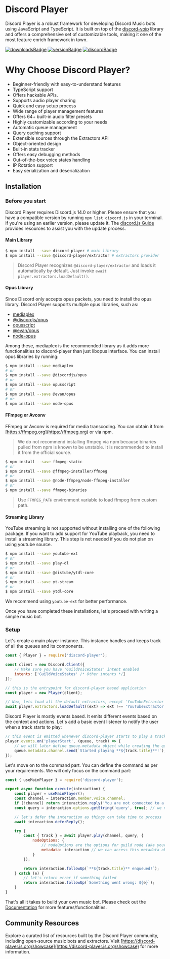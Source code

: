 # Discord Player

Discord Player is a robust framework for developing Discord Music bots using JavaScript and TypeScript. It is built on top of the [discord-voip](https://npm.im/discord-voip) library and offers a comprehensive set of customizable tools, making it one of the most feature enrich framework in town.

[![downloadsBadge](https://img.shields.io/npm/dt/discord-player?style=for-the-badge)](https://npmjs.com/discord-player)
[![versionBadge](https://img.shields.io/npm/v/discord-player?style=for-the-badge)](https://npmjs.com/discord-player)
[![discordBadge](https://img.shields.io/discord/558328638911545423?style=for-the-badge&color=7289da)](https://androz2091.fr/discord)

# Why Choose Discord Player?

-   Beginner-friendly with easy-to-understand features
-   TypeScript support
-   Offers hackable APIs.
-   Supports audio player sharing
-   Quick and easy setup process
-   Wide range of player management features
-   Offers 64+ built-in audio filter presets
-   Highly customizable according to your needs
-   Automatic queue management
-   Query caching support
-   Extensible sources through the Extractors API
-   Object-oriented design
-   Built-in stats tracker
-   Offers easy debugging methods
-   Out-of-the-box voice states handling
-   IP Rotation support
-   Easy serialization and deserialization

## Installation

### Before you start

Discord Player requires Discord.js 14.0 or higher. Please ensure that you have a compatible version by running `npm list discord.js` in your terminal. If you're using an earlier version, please update it. The [discord.js Guide](https://discordjs.guide) provides resources to assist you with the update process.

#### Main Library

```bash
$ npm install --save discord-player # main library
$ npm install --save @discord-player/extractor # extractors provider
```

> Discord Player recognizes `@discord-player/extractor` and loads it automatically by default. Just invoke `await player.extractors.loadDefault()`.

#### Opus Library

Since Discord only accepts opus packets, you need to install the opus library. Discord Player supports multiple opus libraries, such as:

-   [mediaplex](https://npmjs.com/mediaplex)
-   [@discordjs/opus](https://npmjs.com/@discordjs/opus)
-   [opusscript](https://npmjs.com/opusscript)
-   [@evan/opus](https://npmjs.com/@evan/opus)
-   [node-opus](https://npmjs.com/node-opus)

Among these, mediaplex is the recommended library as it adds more functionalities to discord-player than just libopus interface. You can install opus libraries by running:

```bash
$ npm install --save mediaplex
# or
$ npm install --save @discordjs/opus
# or
$ npm install --save opusscript
# or
$ npm install --save @evan/opus
# or
$ npm install --save node-opus
```

#### FFmpeg or Avconv

FFmpeg or Avconv is required for media transcoding. You can obtain it from [https://ffmpeg.org](https://ffmpeg.org) or via npm.

> We do not recommend installing ffmpeg via npm because binaries pulled from npm is known to be unstable. It is recommended to install it from the official source.

```bash
$ npm install --save ffmpeg-static
# or
$ npm install --save @ffmpeg-installer/ffmpeg
# or
$ npm install --save @node-ffmpeg/node-ffmpeg-installer
# or
$ npm install --save ffmpeg-binaries
```

> Use `FFMPEG_PATH` environment variable to load ffmpeg from custom path.

#### Streaming Library

YouTube streaming is not supported without installing one of the following package. If you want to add support for YouTube playback, you need to install a streaming library. This step is not needed if you do not plan on using youtube source.

```bash
$ npm install --save youtube-ext
# or
$ npm install --save play-dl
# or
$ npm install --save @distube/ytdl-core
# or
$ npm install --save yt-stream
# or
$ npm install --save ytdl-core
```

We recommend using `youtube-ext` for better performance.

Once you have completed these installations, let's proceed with writing a simple music bot.

### Setup

Let's create a main player instance. This instance handles and keeps track of all the queues and its components.

```js index.js
const { Player } = require('discord-player');

const client = new Discord.Client({
    // Make sure you have 'GuildVoiceStates' intent enabled
    intents: ['GuildVoiceStates' /* Other intents */]
});

// this is the entrypoint for discord-player based application
const player = new Player(client);

// Now, lets load all the default extractors, except 'YouTubeExtractor'. You can remove the filter if you want to load all the extractors.
await player.extractors.loadDefault((ext) => ext !== 'YouTubeExtractor');
```

Discord Player is mostly events based. It emits different events based on the context and actions. Let's add a basic event listener to notify the user when a track starts to play:

```js index.js
// this event is emitted whenever discord-player starts to play a track
player.events.on('playerStart', (queue, track) => {
    // we will later define queue.metadata object while creating the queue
    queue.metadata.channel.send(`Started playing **${track.title}**!`);
});
```

Let's move on to the command part. You can define the command as per your requirements. We will only focus on the command part:

```js play.js
const { useMainPlayer } = require('discord-player');

export async function execute(interaction) {
    const player = useMainPlayer();
    const channel = interaction.member.voice.channel;
    if (!channel) return interaction.reply('You are not connected to a voice channel!'); // make sure we have a voice channel
    const query = interaction.options.getString('query', true); // we need input/query to play

    // let's defer the interaction as things can take time to process
    await interaction.deferReply();

    try {
        const { track } = await player.play(channel, query, {
            nodeOptions: {
                // nodeOptions are the options for guild node (aka your queue in simple word)
                metadata: interaction // we can access this metadata object using queue.metadata later on
            }
        });

        return interaction.followUp(`**${track.title}** enqueued!`);
    } catch (e) {
        // let's return error if something failed
        return interaction.followUp(`Something went wrong: ${e}`);
    }
}
```

That's all it takes to build your own music bot. Please check out the [Documentation](https://discord-player.js.org) for more features/functionalities.

## Community Resources

Explore a curated list of resources built by the Discord Player community, including open-source music bots and extractors. Visit [https://discord-player.js.org/showcase](https://discord-player.js.org/showcase) for more information.
